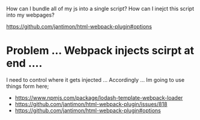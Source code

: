 
How can I bundle all of my js into a single script?
How can I inejct this script into my webpages?

https://github.com/jantimon/html-webpack-plugin#options


# Problem ... Webpack injects scirpt at end ....
I need to control where it gets injected ...
Accordingly ... Im going to use things form here;
- https://www.npmjs.com/package/lodash-template-webpack-loader
- https://github.com/jantimon/html-webpack-plugin/issues/818
- https://github.com/jantimon/html-webpack-plugin#options
